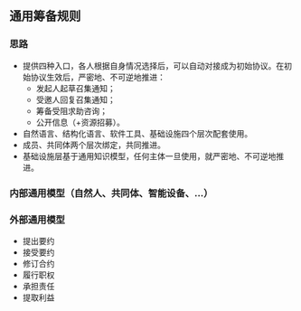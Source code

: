 ## 通用筹备规则

### 思路

- 提供四种入口，各人根据自身情况选择后，可以自动对接成为初始协议。在初始协议生效后，严密地、不可逆地推进：
    - 发起人起草召集通知；
    - 受邀人回复召集通知；
    - 筹备受阻求助咨询；
    - 公开信息（+资源招募）。
- 自然语言、结构化语言、软件工具、基础设施四个层次配套使用。
- 成员、共同体两个层次绑定，共同推进。
- 基础设施层基于通用知识模型，任何主体一旦使用，就严密地、不可逆地推进。

### 内部通用模型（自然人、共同体、智能设备、...）




### 外部通用模型

- 提出要约
- 接受要约
- 修订合约
- 履行职权
- 承担责任
- 提取利益